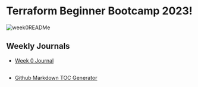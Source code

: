 # Terraform Beginner Bootcamp 2023!

 ![week0READMe](https://github.com/oakzd/terraform-beginner-bootcamp-2023/assets/11877532/158f7891-332d-4ed2-a4ee-c46e8e6b2998)

## Weekly Journals
- [Week 0 Journal](journal/week0.md)

## 
- [Github Markdown TOC Generator](https://ecotrust-canada.github.io/markdown-toc/)
